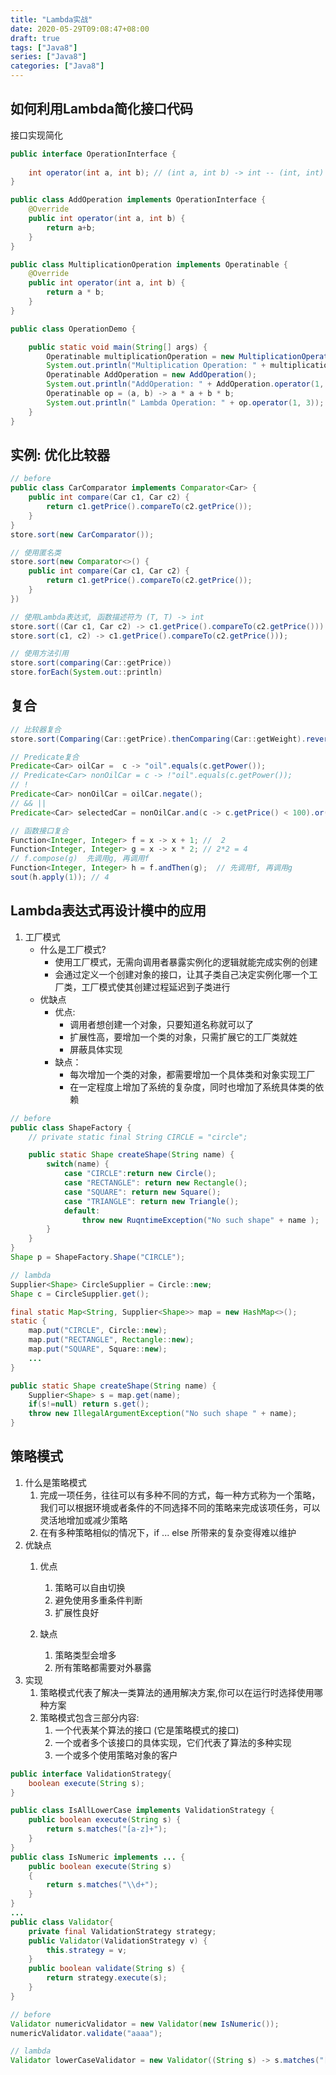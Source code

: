 ```yaml
---
title: "Lambda实战"
date: 2020-05-29T09:08:47+08:00
draft: true
tags: ["Java8"]
series: ["Java8"]
categories: ["Java8"]
---
```


## 如何利用Lambda简化接口代码
接口实现简化
```java
public interface OperationInterface {
    
    int operator(int a, int b); // (int a, int b) -> int -- (int, int) ->int 
}

public class AddOperation implements OperationInterface {
    @Override 
    public int operator(int a, int b) {
        return a+b;
    }
}

public class MultiplicationOperation implements Operatinable {
    @Override
    public int operator(int a, int b) {
        return a * b;
    }
}

public class OperationDemo {

    public static void main(String[] args) {
        Operatinable multiplicationOperation = new MultiplicationOperation();
        System.out.println("Multiplication Operation: " + multiplicationOperation.operator(1, 3));
        Operatinable AddOperation = new AddOperation();
        System.out.println("AddOperation: " + AddOperation.operator(1, 3)); 
        Operatinable op = (a, b) -> a * a + b * b;
        System.out.println(" Lambda Operation: " + op.operator(1, 3));
    }
}

```

## 实例: 优化比较器

```java
// before
public class CarComparator implements Comparator<Car> {
    public int compare(Car c1, Car c2) {
        return c1.getPrice().compareTo(c2.getPrice());
    }
}
store.sort(new CarComparator());

// 使用匿名类
store.sort(new Comparator<>() {
    public int compare(Car c1, Car c2) {
        return c1.getPrice().compareTo(c2.getPrice());
    }
})

// 使用Lambda表达式, 函数描述符为 (T, T) -> int
store.sort((Car c1, Car c2) -> c1.getPrice().compareTo(c2.getPrice()))
store.sort(c1, c2) -> c1.getPrice().compareTo(c2.getPrice()));

// 使用方法引用
store.sort(comparing(Car::getPrice))
store.forEach(System.out::println)
```

## 复合 
```java
// 比较器复合 
store.sort(Comparing(Car::getPrice).thenComparing(Car::getWeight).reversed())

// Predicate复合
Predicate<Car> oilCar =  c -> "oil".equals(c.getPower());
// Predicate<Car> nonOilCar = c -> !"oil".equals(c.getPower());
// !
Predicate<Car> nonOilCar = oilCar.negate();
// && ||
Predicate<Car> selectedCar = nonOilCar.and(c -> c.getPrice() < 100).or(c->"wind".equals(c.getPower()));

// 函数接口复合 
Function<Integer, Integer> f = x -> x + 1; //  2
Function<Integer, Integer> g = x -> x * 2; // 2*2 = 4
// f.compose(g)  先调用g, 再调用f
Function<Integer, Integer> h = f.andThen(g);  // 先调用f, 再调用g
sout(h.apply(1)); // 4
```

## Lambda表达式再设计模中的应用
1. 工厂模式
   + 什么是工厂模式?
     + 使用工厂模式，无需向调用者暴露实例化的逻辑就能完成实例的创建
     + 会通过定义一个创建对象的接口，让其子类自己决定实例化哪一个工厂类，工厂模式使其创建过程延迟到子类进行
   + 优缺点
     + 优点:
       + 调用者想创建一个对象，只要知道名称就可以了
       + 扩展性高，要增加一个类的对象，只需扩展它的工厂类就姓
       + 屏蔽具体实现
     + 缺点：
       + 每次增加一个类的对象，都需要增加一个具体类和对象实现工厂
       + 在一定程度上增加了系统的复杂度，同时也增加了系统具体类的依赖
```java
// before
public class ShapeFactory {
    // private static final String CIRCLE = "circle";

    public static Shape createShape(String name) {
        switch(name) {
            case "CIRCLE":return new Circle();
            case "RECTANGLE": return new Rectangle();
            case "SQUARE": return new Square();
            case "TRIANGLE": return new Triangle();
            default:
                throw new RuqntimeException("No such shape" + name );
        }
    }
}
Shape p = ShapeFactory.Shape("CIRCLE");

// lambda
Supplier<Shape> CircleSupplier = Circle::new;
Shape c = CircleSupplier.get();

final static Map<String, Supplier<Shape>> map = new HashMap<>();
static {
    map.put("CIRCLE", Circle::new);
    map.put("RECTANGLE", Rectangle::new);
    map.put("SQUARE", Square::new);
    ...
}

public static Shape createShape(String name) {
    Supplier<Shape> s = map.get(name);
    if(s!=null) return s.get();
    throw new IllegalArgumentException("No such shape " + name);
}
```

## 策略模式
1. 什么是策略模式
   1. 完成一项任务，往往可以有多种不同的方式，每一种方式称为一个策略，我们可以根据环境或者条件的不同选择不同的策略来完成该项任务，可以灵活地增加或减少策略
   2. 在有多种策略相似的情况下，if ... else 所带来的复杂变得难以维护
2. 优缺点
   1. 优点  
      1. 策略可以自由切换
      2. 避免使用多重条件判断
      3. 扩展性良好

    2. 缺点
       1. 策略类型会增多
       2. 所有策略都需要对外暴露
3. 实现
   1. 策略模式代表了解决一类算法的通用解决方案,你可以在运行时选择使用哪种方案
   2. 策略模式包含三部分内容:
      1. 一个代表某个算法的接口 (它是策略模式的接口)
      2. 一个或者多个该接口的具体实现，它们代表了算法的多种实现
      3. 一个或多个使用策略对象的客户
```java
public interface ValidationStrategy{
    boolean execute(String s);
}

public class IsAllLowerCase implements ValidationStrategy {
    public boolean execute(String s) {
        return s.matches("[a-z]+");
    }
}
public class IsNumeric implements ... {
    public boolean execute(String s) 
    {
        return s.matches("\\d+");
    }
}
...
public class Validator{
    private final ValidationStrategy strategy;
    public Validator(ValidationStrategy v) {
        this.strategy = v;
    }
    public boolean validate(String s) {
        return strategy.execute(s);
    }
}

// before
Validator numericValidator = new Validator(new IsNumeric());
numericValidator.validate("aaaa");

// lambda
Validator lowerCaseValidator = new Validator((String s) -> s.matches("[a-z]+");)
```